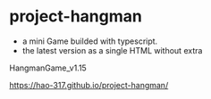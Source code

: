 # project-hangman

- a mini Game builded with typescript.
- the latest version as a single HTML without extra

HangmanGame_v1.15

https://hao-317.github.io/project-hangman/
